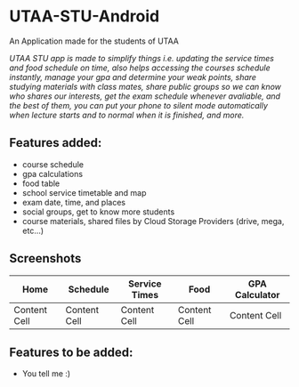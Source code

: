 # UTAA-STU-Android
An Application made for the students of UTAA

*UTAA STU app is made to simplify things i.e. updating the service times and food schedule on time, also helps accessing the courses schedule instantly, manage your gpa and determine your weak points, share studying materials with class mates, share public groups so we can know who shares our interests, get the exam schedule whenever avaliable, and the best of them, you can put your phone to silent mode automatically when lecture starts and to normal when it is finished, and more.*

## Features added:

* course schedule 
* gpa calculations
* food table
* school service timetable and map
* exam date, time, and places
* social groups, get to know more students
* course materials, shared files by Cloud Storage Providers (drive, mega, etc...)

## Screenshots

| Home  | Schedule | Service Times  | Food | GPA Calculator |
| ------------- | ------------- | ------------- | ------------- | ------------- |
| Content Cell  | Content Cell  | Content Cell  | Content Cell  | Content Cell  |

## Features to be added:

* You tell me :)
